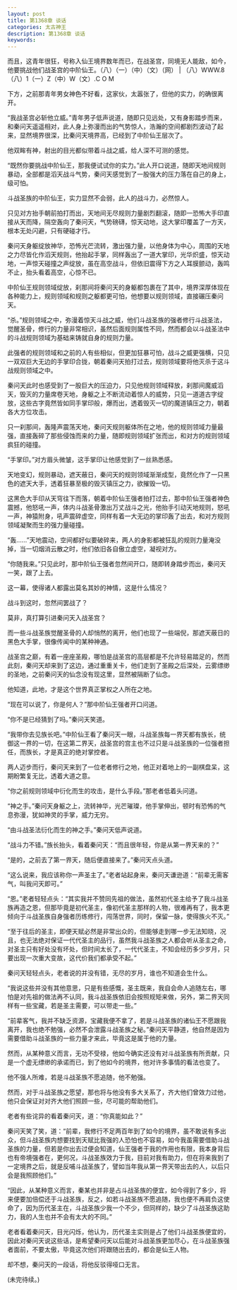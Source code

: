 ```yaml
---
layout: post
title: 第1368章 谈话
categories: 太古神王
description: 第1368章 谈话
keywords:
---
```


而且，这青年很狂，号称入仙王境界数年而已，在战圣宫，同境无人能敌，如今，他要挑战他们战圣宫的中阶仙王。（八）（一）（中）（文）（网） | （八）WWW.8（八）1（一）Z（中）W（文）.C O M

下方，之前那青年男女神色不好看，这家伙，太嚣张了，但他的实力，的确很离开。

“我战圣宫必斩他立威。”青年男子低声说道，随即只见远处，又有身影踏步而来，和秦问天遥遥相对，此人身上弥漫而出的气势惊人，浩瀚的空间都剧烈波动了起来，显然境界很深，比秦问天境界高，已经到了中阶仙王层次了。

他双眸有神，射出的目光都似带着斗战之威，给人深不可测的感觉。

“既然你要挑战中阶仙王，那我便试试你的实力。”此人开口说道，随即天地间规则暴动，全部都是滔天战斗气势，秦问天感觉到了一股强大的压力落在自己的身上，级可怕。

斗战圣族的中阶仙王，实力显然不会弱，此人的战斗力，必然惊人。

只见对方抬手朝前拍打而出，天地间无尽规则力量剧烈翻滚，随即一恐怖大手印直接从天而降，隔空轰向了秦问天，气势磅礴，惊天动地，这大掌印覆盖了一方天，根本无处闪避，只有硬碰才行。

秦问天身躯绽放神华，恐怖光芒流转，激出强力量，以他身体为中心，周围的天地之力尽皆化作滔天规则，他抬起手掌，同样轰出了一道大掌印，光华炽盛，惊天动地，一声惊天碰撞之声绽放，虽在高空战斗，但依旧震得下方之人耳膜颤动，轰鸣不止，抬头看着高空，心惊不已。

中阶仙王规则领域绽放，刹那间将秦问天的身躯都包裹在了其中，境界深厚体现在各种能力上，规则领域和规则之躯都更可怕，他想要以规则领域，直接碾压秦问天。

“杀。”规则领域之中，弥漫着惊天斗战之威，他们斗战圣族的强者修行斗战圣法，觉醒圣骨，修行的力量非常相识，虽然后面规则属性不同，然而都会以斗战圣法中的斗战规则领域为基础来铸就自身的规则力量。

此强者的规则领域和之前的人有些相似，但更加狂暴可怕，战斗之威更强横，只见一双双巨大无边的手掌印合拢，朝着秦问天拍打过去，规则领域要将他灭杀于这斗战规则领域之中。

秦问天此时也感受到了一股巨大的压迫力，只见他规则领域释放，刹那间魔威滔天，毁灭的力量席卷天地，身躯之上不断流动着惊人的威势，只见一道道古字绽放，这些古字竟然皆如同手掌印般，爆而出，透着毁灭一切的魔道镇压之力，朝着各大方位攻击。

只一刹那间，轰隆声震荡天地，秦问天规则躯体所在之地，他的规则领域力量最强，直接轰碎了那些侵蚀而来的力量，随即规则领域扩张而出，和对方的规则领域疯狂的碰撞。

“手掌印。”对方眉头微皱，这手掌印让他感觉到了一丝熟悉感。

天地变幻，规则暴动，遮天蔽日，秦问天的规则领域渐渐成型，竟然化作了一只黑色的遮天大手，透着狂暴至极的毁灭镇压之力，欲摧毁一切。

这黑色大手印从天穹往下而落，朝着中阶仙王强者拍打过去，那中阶仙王强者神色震撼，他怒吼一声，体内斗战圣骨激出万丈战斗之光，他抬手引动天地规则，怒吼一声，神猿附身，吼声震碎虚空，同样有着一大无边的掌印轰了出去，和对方规则领域凝聚而生的强力量碰撞。

“轰……”天地震动，空间都好似要破碎来，两人的身影都被狂乱的规则力量淹没掉，当一切烟消云散之时，他们依旧各自傲立虚空，凝视对方。

“你随我来。”只见此时，那中阶仙王强者忽然间开口，随即转身踏步而出，秦问天一笑，跟了上去。

这一幕，使得诸人都露出莫名其妙的神情，这是什么情况？

战斗到这时，忽然间罢战了？

莫非，真打算引进秦问天入战圣宫？

而一些斗战圣族觉醒圣骨的人却悄然的离开，他们也现了一些端倪，那遮天蔽日的黑色大手掌，很像传闻中的某种神通。

战圣宫之巅，有着一座座圣殿，哪怕是战圣宫的高层都是不允许轻易踏足的，然而此刻，秦问天却来到了这边，通过重重关卡，他们走到了圣殿之后深处，云雾缥缈的圣地，之前秦问天的仙念没有现这里，显然被隔断了仙念。

他知道，此地，才是这个世界真正掌权之人所在之地。

“现在可以说了，你是何人？”那中阶仙王强者开口问道。

“你不是已经猜到了吗。”秦问天笑道。

“我带你去见族长吧。”中阶仙王看了秦问天一眼，斗战圣族每一界天都有族长，统御这一界的一切，在这第二界天，战圣宫的宫主也不过只是斗战圣族的一位强者担任，而族长，才是真正的绝对掌控者。

两人迈步而行，秦问天来到了一位老者修行之地，他正对着地上的一副棋盘呆，这期盼繁复无比，透着大道之意。

“你之前规则领域中衍化而生的攻击，是什么手段。”那老者低着头问道。

“神之手。”秦问天身躯之上，流转神华，光芒璀璨，他手掌伸出，顿时有恐怖的气息弥漫，犹如神灵的手掌，威力无穷。

“由斗战圣法衍化而生的神之手。”秦问天低声说道。

“战斗力不错。”族长抬头，看着秦问天：“而且很年轻，你是从第一界天来的？”

“是的，之前去了第一界天，随后便直接来了。”秦问天点头道。

“这么说来，我应该称你一声圣主了。”老者站起身来，秦问天谦逊道：“前辈无需客气，叫我问天即可。”

“恩。”老者轻轻点头：“其实我并不赞同先祖的做法，虽然初代圣主给予了我斗战圣族再造之恩，但那毕竟是初代圣主，像初代圣主那样的人物，很难再有了，我本更倾向于斗战圣族自身强者历练修行，闯荡世界，同时，保留一脉，使得族火不灭。”

“至于往后的圣主，即便天赋必然是非常出众的，但能够走到哪一步无法知晓，况且，也无法绝对保证一代代圣主的品行，虽然我斗战圣族之人都会听从圣主之命，对圣主只有好处没有坏处，但时间太长了，一代代圣主，不知会经历多少岁月，只要出现一次重大变故，这代价我们都承受不起。”

秦问天轻轻点头，老者说的并没有错，无尽的岁月，谁也不知道会生什么。

“我说这些并没有其他意思，只是有些感慨，圣主既来，我自会命人追随左右，哪怕是对先祖的做法再不认同，我斗战圣族依旧会按照规矩来做，另外，第二界天同样有一些宝藏，若是圣主需要，可以带走一些。”

“前辈客气，我并不缺乏资源，宝藏我便不拿了，若是斗战圣族的诸仙王不愿跟我离开，我也绝不勉强，必然不会泄露斗战圣族之秘。”秦问天平静道，他自然是因为需要借助斗战圣族的一些力量才来此，毕竟这是属于他的力量。

然而，从某种意义而言，无功不受禄，他如今确实还没有对斗战圣族有所贡献，只是一个虚无缥缈的承诺而已，到了他如今的境界，他对许多事情的看法也变了。

他不强人所难，若是斗战圣族不愿追随，他不勉强。

然而，对于斗战圣族之愿望，那也将与他没有多大关系了，齐大他们曾效力过他，他只会保证对对齐大他们照顾一些，尽可能的帮助他们。

老者有些诧异的看着秦问天，道：“你真能如此？”

秦问天笑了笑，道：“前辈，我修行不足两百年到了如今的境界，虽不敢说有多出众，但斗战圣族内想要找到天赋比我强的人恐怕也不容易，如今我虽需要借助斗战圣族的力量，但若是你出去过便会知道，仙王强者于我的作用也有限，我本身背后也有帝境强者在，更何况，斗战圣族效力于我，目前对我有助力，但在将来我到了一定境界之后，就是反哺斗战圣族了，譬如当年我从第一界天带出去的人，以后只会是我照顾他们。”

“因此，从某种意义而言，秦某也并非是占斗战圣族的便宜，如今得到了多少，将来便要加倍偿还于斗战圣族，反之，如若斗战圣族不愿追随，我也便不再肩负这使命了，因为历代圣主在，斗战圣族少我一个不少，但同样的，缺少了斗战圣族这助力，我的人生也并不会有太大的不同。”

老者看着秦问天，目光闪烁，他认为，历代圣主实则是占了他们斗战圣族便宜的，因此对秦问天说这些话，是希望秦问天以后能对斗战圣族更加尽心，在斗战圣族强者面前，不要太傲，毕竟这次他们将跟随出去的，都会是仙王人物。

却不想，秦问天的一段话，将他反驳得哑口无言。

(未完待续。)
